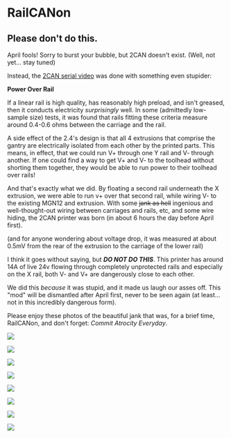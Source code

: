 # RailCANon

## Please don't do this.

April fools!
Sorry to burst your bubble, but 2CAN doesn't exist. (Well, not yet... stay tuned)

Instead, the [2CAN serial video](https://www.reddit.com/r/voroncorexy/comments/128ptla/look_ma_2_wires_24_serial_request_bwnance1508/) was done with something even stupider:

**Power Over Rail**


If a linear rail is high quality, has reasonably high preload, and isn't greased, then it conducts electricity _surprisingly_ well. In some (admittedly low-sample size) tests, it was found that rails fitting these criteria measure around 0.4-0.6 ohms between the carriage and the rail. 


A side effect of the 2.4's design is that all 4 extrusions that comprise the gantry are electrically isolated from each other by the printed parts. This means, in effect, that we could run V+ through one Y rail and V- through another. If one could find a way to get V+ and V- to the toolhead without shorting them together, they would be able to run power to their toolhead over rails!


And that's exactly what we did. By floating a second rail underneath the X extrusion, we were able to run v+ over that second rail, while wiring V- to the existing MGN12 and extrusion. With some ~~jank as hell~~ ingenious and well-thought-out wiring between carriages and rails, etc, and some wire hiding, the 2CAN printer was born (in about 6 hours the day before April first).

(and for anyone wondering about voltage drop, it was measured at about 0.5mV from the rear of the extrusion to the carriage of the lower rail)


I think it goes without saying, but ***DO NOT DO THIS***. This printer has around 14A of live 24v flowing through completely unprotected rails and especially on the X rail, both V- and V+ are dangerously close to each other. 


We did this *because* it was stupid, and it made us laugh our asses off. This "mod" will be dismantled after April first, never to be seen again (at least... not in this incredibly dangerous form).


Please enjoy these photos of the beautiful jank that was, for a brief time, RailCANon, and don't forget: *Commit Atrocity Everyday*.




![](images/mainpic.jpg)

![](images/VoltageToolhead.jpg)

![](images/GroundConnection.jpeg)

![](images/wirehiding.jpeg)

![](images/GroundXyJoint.jpeg)

![](images/VXyJoint.jpeg)

![](images/GroundY.jpeg)

![](images/VoltageY.jpeg)
